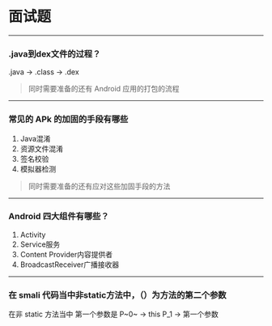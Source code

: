 # 面试题



---

### .java到dex文件的过程？

.java → .class → .dex 



> 同时需要准备的还有 Android 应用的打包的流程

---

### 常见的 APk 的加固的手段有哪些

1. Java混淆
2. 资源文件混淆
3. 签名校验
4. 模拟器检测



> 同时需要准备的还有应对这些加固手段的方法

---

### Android 四大组件有哪些？

1. Activity
2. Service服务
3. Content Provider内容提供者
4. BroadcastReceiver广播接收器



---

### 在 smali 代码当中非static方法中，（）为方法的第二个参数

在非 static 方法当中 第一个参数是  P~0~   → this  P_1 → 第一个参数

